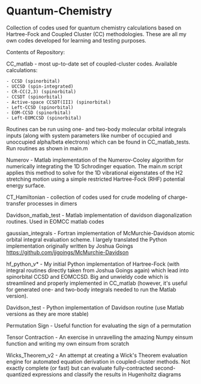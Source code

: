 # Quantum-Chemistry
Collection of codes used for quantum chemistry calculations based on Hartree-Fock and Coupled Cluster (CC) methodologies. These are all my own codes developed for learning and testing purposes.

Contents of Repository:

CC_matlab - most up-to-date set of coupled-cluster codes. Available calculations:

    - CCSD (spinorbital)
    - UCCSD (spin-integrated)
    - CR-CC(2,3) (spinorbital)
    - CCSDT (spinorbital)
    - Active-space CCSDT(III) (spinorbital)
    - Left-CCSD (spinorbital)
    - EOM-CCSD (spinorbital)
    - Left-EOMCCSD (spinorbital)
  
  
Routines can be run using one- and two-body molecular orbital integrals inputs (along with system parameters like number of occupied and unoccupied alpha/beta electrons) which can be found in CC_matlab_tests. Run routines as shown in main.m

Numerov - Matlab implementation of the Numerov-Cooley algorithm for numerically integrating the 1D Schrodinger equation. The main.m script applies this method to solve for the 1D vibrational eigenstates of the H2 stretching motion using a simple restricted Hartree-Fock (RHF) potential energy surface.

CT_Hamiltonian - collection of codes used for crude modeling of charge-transfer processes in dimers

Davidson_matlab_test - Matlab implementation of davidson diagonalization routines. Used in EOMCC matlab codes

gaussian_integrals - Fortran implementation of McMurchie-Davidson atomic orbital integral evaluation scheme. I largely translated the Python implementation originally written by Joshua Goings https://github.com/jjgoings/McMurchie-Davidson

hf_python_v* - My initial Python implementation of Hartree-Fock (with integral routines directly taken from Joshua Goings again) which lead into spinorbital CCSD and EOMCCSD. Big and unwieldy code which is streamlined and properly implemented in CC_matlab (however, it's useful for generated one- and two-body integrals needed to run the Matlab version).

Davidson_test - Python implementation of Davidson routine (use Matlab versions as they are more stable)

Permutation Sign - Useful function for evaluating the sign of a permutation

Tensor Contraction - An exercise in unravelling the amazing Numpy einsum function and writing my own einsum from scratch

Wicks_Theorem_v2 - An attempt at creating a Wick's Theorem evaluation engine for automated equation derivation in coupled-cluster methods. Not exactly complete (or fast) but can evaluate fully-contracted second-quantized expressions and classify the results in Hugenholtz diagrams

